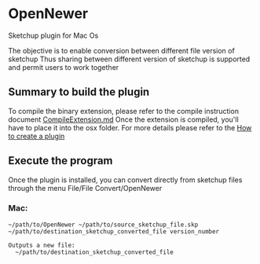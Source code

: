 # OpenNewer
Sketchup plugin for Mac Os

The objective is to enable conversion between different file version of sketchup
Thus sharing between different version of sketchup is supported and permit users to work together

## Summary to build the plugin

To compile the binary extension, please refer to the compile instruction document [CompileExtension.md](./CompileExtension.md)
Once the extension is compiled, you'll have to place it into the osx folder. For more details please refer to the [How to create a plugin](./Howtocreatetheplugin.md)

## Execute the program

Once the plugin is installed, you can convert directly from sketchup files through the menu File/File Convert/OpenNewer

### Mac:
```
~/path/to/OpenNewer ~/path/to/source_sketchup_file.skp ~/path/to/destination_sketchup_converted_file version_number

Outputs a new file:
  ~/path/to/destination_sketchup_converted_file
```




